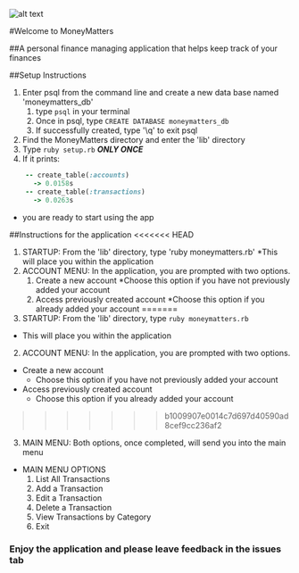 ![alt text](http://www.ci.wilmington.de.us/media/487/large.jpg)

#Welcome to MoneyMatters

##A personal finance managing application that helps keep track of your finances

##Setup Instructions
1. Enter psql from the command line and create a new data base named 'moneymatters_db'
	1. type `psql` in your terminal
	2. Once in psql, type `CREATE DATABASE moneymatters_db`
	3. If successfully created, type '\q' to exit psql
2. Find the MoneyMatters directory and enter the 'lib' directory
3. Type `ruby setup.rb` ***ONLY ONCE***
4. If it prints: 
```ruby 
	-- create_table(:accounts)
	  -> 0.0158s
	-- create_table(:transactions)
	  -> 0.0263s
```

- you are ready to start using the app

##Instructions for the application
<<<<<<< HEAD
1. STARTUP: From the 'lib' directory, type 'ruby moneymatters.rb' 
	*This will place you within the application
2. ACCOUNT MENU: In the application, you are prompted with two options.
	1. Create a new account
		*Choose this option if you have not previously added your account
	2. Access previously created account
		*Choose this option if you already added your account
=======
1. STARTUP: From the 'lib' directory, type `ruby moneymatters.rb` 
  * This will place you within the application
2. ACCOUNT MENU: In the application, you are prompted with two options.
  * Create a new account
    - Choose this option if you have not previously added your account
  * Access previously created account
    - Choose this option if you already added your account
>>>>>>> b1009907e0014c7d697d40590ad8cef9cc236af2
3. MAIN MENU: Both options, once completed, will send you into the main menu
  * MAIN MENU OPTIONS
	1. List All Transactions
	2. Add a Transaction
	3. Edit a Transaction
	4. Delete a Transaction
	5. View Transactions by Category
	6. Exit

### Enjoy the application and please leave feedback in the issues tab 
